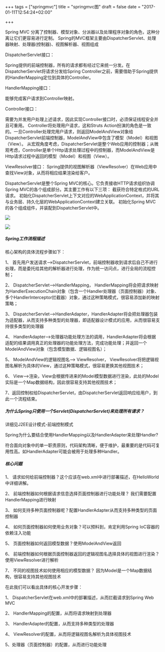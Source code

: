 +++
tags = ["springmvc"]
title = "springmvc图"
draft = false
date = "2017-01-11T12:54:24+02:00"

+++

 Spring MVC 分离了控制器、模型对象、分派器以及处理程序对象的角色，这种分离让它们更容易进行定制。
 Spring的MVC框架主要由DispatcherServlet、处理器映射、处理器(控制器)、视图解析器、视图组成


DispatcherServlet接口：

Spring提供的前端控制器，所有的请求都有经过它来统一分发。在DispatcherServlet将请求分发给Spring Controller之前，需要借助于Spring提供的HandlerMapping定位到具体的Controller。

HandlerMapping接口：

能够完成客户请求到Controller映射。

Controller接口：

需要为并发用户处理上述请求，因此实现Controller接口时，必须保证线程安全并且可重用。
Controller将处理用户请求，这和Struts Action扮演的角色是一致的。一旦Controller处理完用户请求，则返回ModelAndView对象给DispatcherServlet前端控制器，ModelAndView中包含了模型（Model）和视图（View）。
从宏观角度考虑，DispatcherServlet是整个Web应用的控制器；从微观考虑，Controller是单个Http请求处理过程中的控制器，而ModelAndView是Http请求过程中返回的模型（Model）和视图（View）。

ViewResolver接口：
Spring提供的视图解析器（ViewResolver）在Web应用中查找View对象，从而将相应结果渲染给客户。



DispatcherServlet是整个Spring MVC的核心。它负责接收HTTP请求组织协调Spring MVC的各个组成部分。其主要工作有以下三项：
截获符合特定格式的URL请求。
初始化DispatcherServlet上下文对应的WebApplicationContext，并将其与业务层、持久化层的WebApplicationContext建立关联。
初始化Spring MVC的各个组成组件，并装配到DispatcherServlet中。



![](http://i.imgur.com/iM0VUbh.png)


![](http://i.imgur.com/bDb8pBE.png)


##### Spring工作流程描述  
 
核心架构的具体流程步骤如下：

1、  首先用户发送请求——>DispatcherServlet，前端控制器收到请求后自己不进行处理，而是委托给其他的解析器进行处理，作为统一访问点，进行全局的流程控制；

2、  DispatcherServlet——>HandlerMapping， HandlerMapping将会把请求映射为HandlerExecutionChain对象（包含一个Handler处理器（页面控制器）对象、多个HandlerInterceptor拦截器）对象，通过这种策略模式，很容易添加新的映射策略；

3、  DispatcherServlet——>HandlerAdapter，HandlerAdapter将会把处理器包装为适配器，从而支持多种类型的处理器，即适配器设计模式的应用，从而很容易支持很多类型的处理器

4、  HandlerAdapter——>处理器功能处理方法的调用，HandlerAdapter将会根据适配的结果调用真正的处理器的功能处理方法，完成功能处理；并返回一个ModelAndView对象（包含模型数据、逻辑视图名）；

5、  ModelAndView的逻辑视图名——> ViewResolver， ViewResolver将把逻辑视图名解析为具体的View，通过这种策略模式，很容易更换其他视图技术；

6、  View——>渲染，View会根据传进来的Model模型数据进行渲染，此处的Model实际是一个Map数据结构，因此很容易支持其他视图技术；

7、返回控制权给DispatcherServlet，由DispatcherServlet返回响应给用户，到此一个流程结束。





##### 为什么Spring只使用一个Servlet(DispatcherServlet)来处理所有请求？

 详细见J2EE设计模式-前端控制模式

Spring为什么要结合使用HandlerMapping以及HandlerAdapter来处理Handler?

符合面向对象中的单一职责原则，代码架构清晰，便于维护，最重要的是代码可复用性高。如HandlerAdapter可能会被用于处理多种Handler。




##### 核心问题

1、  请求如何给前端控制器？这个应该在web.xml中进行部署描述，在HelloWorld中详细讲解。  

2、  前端控制器如何根据请求信息选择页面控制器进行功能处理？ 我们需要配置HandlerMapping进行映射

3、  如何支持多种页面控制器呢？配置HandlerAdapter从而支持多种类型的页面控制器

4、  如何页面控制器如何使用业务对象？可以预料到，肯定利用Spring IoC容器的依赖注入功能

5、  页面控制器如何返回模型数据？使用ModelAndView返回

6、  前端控制器如何根据页面控制器返回的逻辑视图名选择具体的视图进行渲染？ 使用ViewResolver进行解析

7、  不同的视图技术如何使用相应的模型数据？ 因为Model是一个Map数据结构，很容易支持其他视图技术

 
在此我们可以看出具体的核心开发步骤：

1、  DispatcherServlet在web.xml中的部署描述，从而拦截请求到Spring Web MVC

2、  HandlerMapping的配置，从而将请求映射到处理器

3、  HandlerAdapter的配置，从而支持多种类型的处理器

4、  ViewResolver的配置，从而将逻辑视图名解析为具体视图技术

5、处理器（页面控制器）的配置，从而进行功能处理


